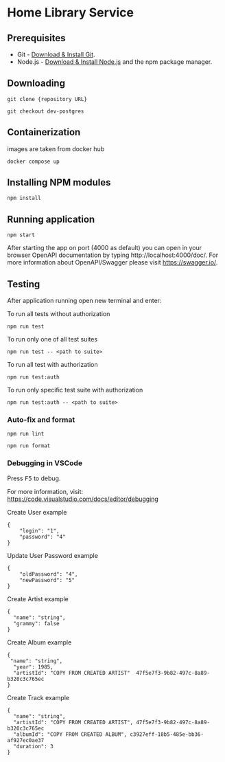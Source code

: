 # Home Library Service

## Prerequisites

- Git - [Download & Install Git](https://git-scm.com/downloads).
- Node.js - [Download & Install Node.js](https://nodejs.org/en/download/) and the npm package manager.

## Downloading

```
git clone {repository URL}
```
```
git checkout dev-postgres
```
## Containerization

images are taken from docker hub

```
docker compose up
```

## Installing NPM modules

```
npm install
```

## Running application

```
npm start
```

After starting the app on port (4000 as default) you can open
in your browser OpenAPI documentation by typing http://localhost:4000/doc/.
For more information about OpenAPI/Swagger please visit https://swagger.io/.

## Testing

After application running open new terminal and enter:

To run all tests without authorization

```
npm run test
```

To run only one of all test suites

```
npm run test -- <path to suite>
```

To run all test with authorization

```
npm run test:auth
```

To run only specific test suite with authorization

```
npm run test:auth -- <path to suite>
```

### Auto-fix and format

```
npm run lint
```

```
npm run format
```

### Debugging in VSCode

Press <kbd>F5</kbd> to debug.

For more information, visit: https://code.visualstudio.com/docs/editor/debugging

Create User example

```
{
    "login": "1",
    "password": "4"
}
```

Update User Password example

```
{
    "oldPassword": "4",
    "newPassword": "5"
}
```

Create Artist example

```
{
  "name": "string",
  "grammy": false
}
```

Create Album example

```
{
 "name": "string",
  "year": 1985,
  "artistId": "COPY FROM CREATED ARTIST"  47f5e7f3-9b82-497c-8a89-b320c3c765ec
}
```

Create Track example

```
{
  "name": "string",
  "artistId": "COPY FROM CREATED ARTIST", 47f5e7f3-9b82-497c-8a89-b320c3c765ec
  "albumId": "COPY FROM CREATED ALBUM", c3927eff-18b5-485e-bb36-af927ec0ae37
  "duration": 3
}
```